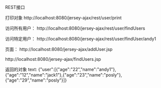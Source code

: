 REST接口

打印对象
http://localhost:8080/jersey-ajax/rest/user/print

访问所有用户：
http://localhost:8080/jersey-ajax/rest/user/findUsers

访问特定用户：
http://localhost:8080/jersey-ajax/rest/user/findUser/andy1

页面：
http://localhost:8080/jersey-ajax/addUser.jsp

http://localhost:8080/jersey-ajax/findUsers.jsp

返回的对象
text: {"user":[{"age":"22","name":"andy1"},{"age":"12","name":"jack1"},{"age":"23","name":"posly"},{"age":"29","name":"posly"}]}


